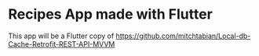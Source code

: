 # Recipes App made with Flutter 

This app will be a Flutter copy of https://github.com/mitchtabian/Local-db-Cache-Retrofit-REST-API-MVVM

